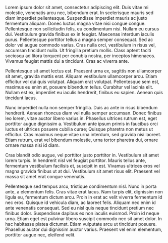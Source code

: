 ﻿Lorem ipsum dolor sit amet, consectetur adipiscing elit. Duis vitae mi molestie, venenatis arcu nec, bibendum erat. In scelerisque mauris sed diam imperdiet pellentesque. Suspendisse imperdiet mauris ac justo fermentum aliquam. Donec luctus magna vitae nisi congue congue. Pellentesque non sollicitudin felis, eu condimentum nisi. Nullam eu cursus dui. Vestibulum gravida finibus ex in feugiat. Maecenas interdum iaculis purus. Pellentesque porttitor tellus a magna semper consequat. Sed ac dolor vel augue commodo varius. Cras nulla orci, vestibulum in risus vel, accumsan tincidunt nulla. Ut fringilla pretium mollis. Class aptent taciti sociosqu ad litora torquent per conubia nostra, per inceptos himenaeos. Vivamus feugiat mattis dui a tincidunt. Cras ac viverra ante.

Pellentesque sit amet lectus est. Praesent urna ex, sagittis non ullamcorper sit amet, gravida mattis erat. Aliquam vestibulum ullamcorper arcu. Etiam efficitur vel dui quis volutpat. Aliquam erat volutpat. Pellentesque sem est, maximus eu enim at, posuere bibendum tellus. Curabitur vel lacinia elit. Nullam est ex, imperdiet eu iaculis hendrerit, finibus eu sapien. Aenean quis tincidunt lacus.

Nunc imperdiet nulla non semper fringilla. Duis ac ante in risus bibendum hendrerit. Aenean rhoncus diam vel nulla semper accumsan. Donec finibus leo lorem, vitae auctor libero varius in. Phasellus ultrices rutrum est, eget porttitor augue dignissim a. Vestibulum ante ipsum primis in faucibus orci luctus et ultrices posuere cubilia curae; Quisque pharetra non metus ut efficitur. Cras maximus neque vitae urna interdum, sed gravida nisi laoreet. Etiam rutrum, erat vel bibendum molestie, urna tortor pharetra dui, ornare ornare massa nisi id diam.

Cras blandit odio augue, vel porttitor justo porttitor in. Vestibulum sit amet lorem turpis. In hendrerit nisl vel feugiat porttitor. Mauris tellus ante, fermentum vestibulum facilisis et, suscipit in est. Vivamus ultrices eros vel magna gravida finibus ut at dui. Vestibulum sit amet risus elit. Praesent vel massa sit amet erat congue venenatis.

Pellentesque sed tempus arcu, tristique condimentum nisl. Nunc in porta ante, a elementum felis. Cras vitae erat lacus. Nam turpis elit, dignissim non ligula eu, fermentum dictum arcu. Proin in erat ac velit viverra fermentum id nec eros. Quisque id vehicula diam, ac laoreet felis. Aliquam nec enim id ante venenatis consequat. Sed eu nisl quis neque tincidunt pretium nec finibus dolor. Suspendisse dapibus ex non iaculis euismod. Proin id neque urna. Etiam eget est pulvinar libero suscipit commodo nec sit amet dolor. In hac habitasse platea dictumst. Etiam vulputate arcu ut tincidunt posuere. Phasellus auctor dui dignissim auctor varius. Praesent vel enim elementum, porttitor augue nec, eleifend velit.